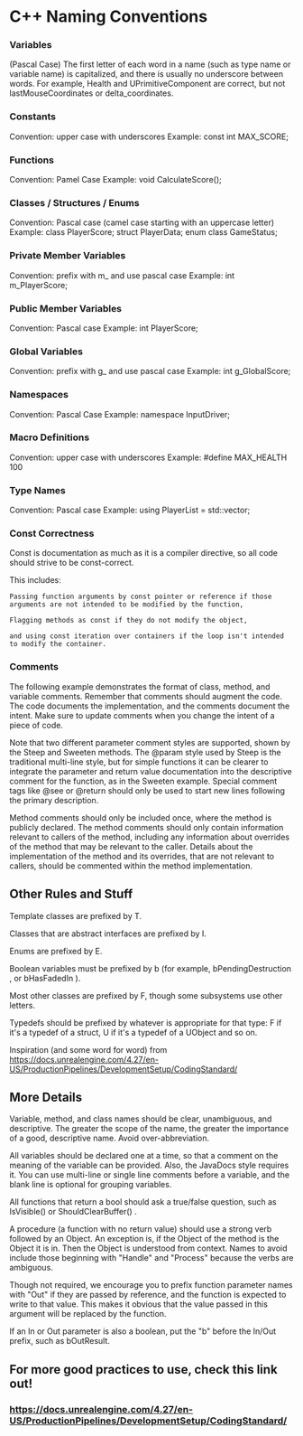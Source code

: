 # C++ Naming Conventions



### Variables
(Pascal Case)
The first letter of each word in a name (such as type name or variable name) is capitalized, and there is usually no 
underscore between words. For example, Health and UPrimitiveComponent are correct, but not lastMouseCoordinates or 
delta_coordinates.
###

### Constants
Convention: upper case with underscores
Example: const int MAX_SCORE;
###

### Functions
Convention: Pamel Case
Example: void CalculateScore();
###

### Classes / Structures / Enums
Convention: Pascal case (camel case starting with an uppercase letter)
Example: class PlayerScore;
         struct PlayerData;
         enum class GameStatus;
###

### Private Member Variables
Convention: prefix with m_ and use pascal case
Example: int m_PlayerScore;
###

### Public Member Variables
Convention: Pascal case
Example: int PlayerScore;
###

### Global Variables
Convention: prefix with g_ and use pascal case
Example: int g_GlobalScore;
###

### Namespaces
Convention: Pascal Case
Example: namespace InputDriver;
###

### Macro Definitions
Convention: upper case with underscores
Example: #define MAX_HEALTH 100
###

### Type Names
Convention: Pascal case
Example: using PlayerList = std::vector<Player>;
###

### Const Correctness

Const is documentation as much as it is a compiler directive, so all code should strive to be const-correct.

This includes:

    Passing function arguments by const pointer or reference if those arguments are not intended to be modified by the function,

    Flagging methods as const if they do not modify the object,

    and using const iteration over containers if the loop isn't intended to modify the container.
###

### Comments
The following example demonstrates the format of class, method, and variable comments. Remember that comments should 
augment the code. The code documents the implementation, and the comments document the intent. Make sure to update 
comments when you change the intent of a piece of code.

Note that two different parameter comment styles are supported, shown by the Steep and Sweeten methods. The @param 
style used by Steep is the traditional multi-line style, but for simple functions it can be clearer to integrate the 
parameter and return value documentation into the descriptive comment for the function, as in the Sweeten example. 
Special comment tags like @see or @return should only be used to start new lines following the primary description.

Method comments should only be included once, where the method is publicly declared. The method comments should only 
contain information relevant to callers of the method, including any information about overrides of the method that may
be relevant to the caller. Details about the implementation of the method and its overrides, that are not relevant to
callers, should be commented within the method implementation.
###

## Other Rules and Stuff

Template classes are prefixed by T.

Classes that are abstract interfaces are prefixed by I.

Enums are prefixed by E.

Boolean variables must be prefixed by b (for example, bPendingDestruction , or bHasFadedIn ).

Most other classes are prefixed by F, though some subsystems use other letters.

Typedefs should be prefixed by whatever is appropriate for that type: F if it's a typedef of a struct, U if it's a typedef of a UObject and so on.



Inspiration (and some word for word) from https://docs.unrealengine.com/4.27/en-US/ProductionPipelines/DevelopmentSetup/CodingStandard/

## More Details

Variable, method, and class names should be clear, unambiguous, and descriptive. The greater the scope of the name, the 
greater the importance of a good, descriptive name. Avoid over-abbreviation.

All variables should be declared one at a time, so that a comment on the meaning of the variable can be provided. Also, 
the JavaDocs style requires it. You can use multi-line or single line comments before a variable, and the blank line is 
optional for grouping variables.

All functions that return a bool should ask a true/false question, such as IsVisible() or ShouldClearBuffer() .

A procedure (a function with no return value) should use a strong verb followed by an Object. An exception is, if the 
Object of the method is the Object it is in. Then the Object is understood from context. Names to avoid include those 
beginning with "Handle" and "Process" because the verbs are ambiguous.

Though not required, we encourage you to prefix function parameter names with "Out" if they are passed by reference, 
and the function is expected to write to that value. This makes it obvious that the value passed in this argument will 
be replaced by the function.

If an In or Out parameter is also a boolean, put the "b" before the In/Out prefix, such as bOutResult.

## For more good practices to use, check this link out!
### https://docs.unrealengine.com/4.27/en-US/ProductionPipelines/DevelopmentSetup/CodingStandard/